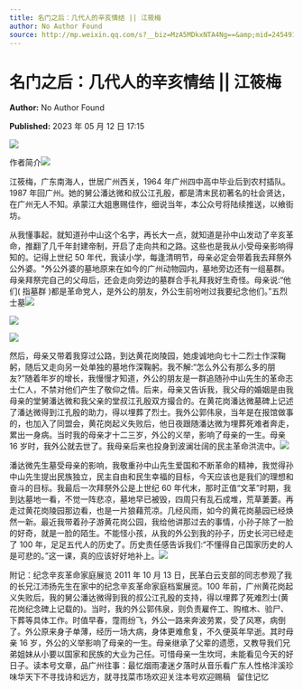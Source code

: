 ```yaml
---
title: 名门之后：几代人的辛亥情结 || 江筱梅
author: No Author Found
source: http://mp.weixin.qq.com/s?__biz=MzA5MDkxNTA4Ng==&amp;mid=2454913642&amp;idx=1&amp;sn=fd74b27aa0d58aeede1241f632cc1d34&amp;chksm=87a3ca0bb0d4431d614af57ca2af743d69a8829762bb0782f0679da439051c780488ac30602f&poc_token=HJ_Do2ejHyO-wNZGG8Q1S8FdPgy1YBBEob-nUEme
---
```


# 名门之后：几代人的辛亥情结 || 江筱梅

**Author:** No Author Found

**Published:** 2023 年 05 月 12 日 17:15

![](https://mmbiz.qpic.cn/mmbiz_jpg/PJWG74pLsMYtic3viaCvjZlnIXkL8X1aNTiastXcfwrfYYTbfLshZUxib7Sn5GxPv1MDaCh5QNLEZlaTPxCpd2yWfg/640)

作者简介![](https://mmbiz.qpic.cn/mmbiz_gif/bL2iaicTYdZn63mKlN7OptPQyRRsUAUxyghm7cg5qibia0D2ahWjYDIZq1gXJsfDQzP1ZdyFnQUWLOSpsXAnUtAItQ/640?wx_fmt=gif)

江筱梅，广东南海人，世居广州西关，1964 年广州四中高中毕业后到农村插队。1987 年回广州。她的舅公潘达微和叔公江孔殷，都是清末民初著名的社会贤达，在广州无人不知。承蒙江大姐惠赐佳作，细说当年，本公众号将陆续推送，以飨街坊。

从我懂事起，就知道孙中山这个名字，再长大一点，就知道是孙中山发动了辛亥革命，推翻了几千年封建帝制，开启了走向共和之路。这些也是我从小受母亲影响得知的。记得上世纪 50 年代，我读小学，每逢清明节，母亲必定会带着我去拜祭外公外婆。"外公外婆的墓地原来在如今的广州动物园内，墓地旁边还有一组墓群。母亲拜祭完自己的父母后，还会走向旁边的墓群合手礼拜我好生奇怪。母亲说:“他们( 指墓群 )都是革命党人，是外公的朋友，外公生前吩咐过我要纪念他们。”五烈士墓![](https://mmbiz.qpic.cn/mmbiz_jpg/PJWG74pLsMYtic3viaCvjZlnIXkL8X1aNTd7ibc6HvsXmRWgg5sK9JnKUFuQBicMrLCkXRgmlibKSzwEvoFhibOQ6qyA/640)

![](https://mmbiz.qpic.cn/mmbiz_png/bL2iaicTYdZn719k895ibGSicZFibEK6tZpJQiabibkONkcTpeNOfeGY009Rz52YUiam9Rq4lJdO7L8vAaAk3zp3w2T0lA/640?wx_fmt=png)

![](https://mmbiz.qpic.cn/mmbiz_jpg/PJWG74pLsMYtic3viaCvjZlnIXkL8X1aNTWZU7CphqpkQB7qCJlCcsbGFS8Dgt0GiaBX6csibWSyAooe9fKRTubfJg/640)

然后，母亲又带着我穿过公路，到达黄花岗陵园，她虔诚地向七十二烈士作深鞠躬，随后又走向另一处单独的墓地作深鞠躬。我不解:“怎么外公有那么多的朋友?”随着年岁的增长，我慢慢才知道，外公的朋友是一群追随孙中山先生的革命志士仁人，不禁对他们产生了敬仰之情。后来，母亲又告诉我，我父母的婚姻是由我母亲的堂舅潘达微和我父亲的堂叔江孔殷双方撮合的。在黄花岗潘达微墓碑上记述了潘达微得到江孔殷的助力，得以埋葬了烈士。我外公郭伟泉，当年是在报馆做事的，也加入了同盟会，黄花岗起义失败后，他日夜跟随潘达微为埋葬死难者奔走，累出一身病。当时我的母亲才十二三岁，外公的义举，影响了母亲的一生。母亲 16 岁时，我外公就去世了。我母亲后来也投身到波澜壮阔的民主革命洪流中。![](https://mmbiz.qpic.cn/mmbiz_jpg/PJWG74pLsMYtic3viaCvjZlnIXkL8X1aNTP2l1twlkibicLUb8zrn6iaXQaBk2TaDiaPIRbrwRgOG7PJrb9ibic4PXrAzQ/640)

潘达微先生墓受母亲的影响，我敬重孙中山先生爱国和不断革命的精神，我觉得孙中山先生提出民族独立，民主自由和民生幸福的目标，今天应该也是我们的理想和奋斗的目标。我最后一次拜祭外公是上世纪 60 年代末，那时正值“文革”时期，我到达墓地一看，不觉一阵悲凉，墓地早已被毁，四周只有乱石成堆，荒草萋萋。再走过黄花岗陵园那边看，也是一片狼藉荒凉。几经风雨，如今的黄花岗墓园已经焕然一新。最近我带着孙子游黄花岗公园，我给他讲那过去的事情，小孙子除了一脸的好奇，就是一脸的陌生。不能怪小孩，从我的外公到我的孙子，历史长河已经走了 100 年，足足五代人的历史了。历史责任感告诉我们:“不懂得自己国家历史的人是可悲的。”这一课，真的应该好好地补上。![](https://mmbiz.qpic.cn/mmbiz_png/bL2iaicTYdZn6gmEAqJic7XXA2OT2icl7u0CrVUs9w2cZ04UBicDwGBZwP7lwzicCqnefHeGC0v866xW7QCvIgKtVLEQ/640?wx_fmt=png)

附记：纪念辛亥革命家庭展览 2011 年 10 月 13 日，民革白云支部的同志参观了我的长兄江沛扬先生在家中的纪念辛亥革命家庭档案展览。100 年前，广州黄花岗起义失败后，我的舅公潘达微得到我的叔公江孔殷的支持，得以埋葬了死难烈士(黄花岗纪念碑上记载的)。当时，我的外公郭伟泉，则负责雇仵工、购棺木、验尸、下葬等具体工作。时值早春，霪雨纷飞，外公一路来奔波劳累，受了风寒，病倒了。外公原来身子单薄，经历一场大病，身体更难愈复，不久便英年早逝。其时母亲 16 岁，外公的义举影响了母亲的一生。母亲继承了父辈的遗愿，又教导我们兄弟姐妹从小要以国家和民族的大业为己任。可惜母亲一生坎坷，未能看见今天的好日子。读本号文章，品广州往事：最忆烟雨凄迷夕落时从音乐看广东人性格泮溪珍味华天下不寻找诗和远方，就寻找菜市场欢迎关注本号欢迎赐稿   留住记忆
